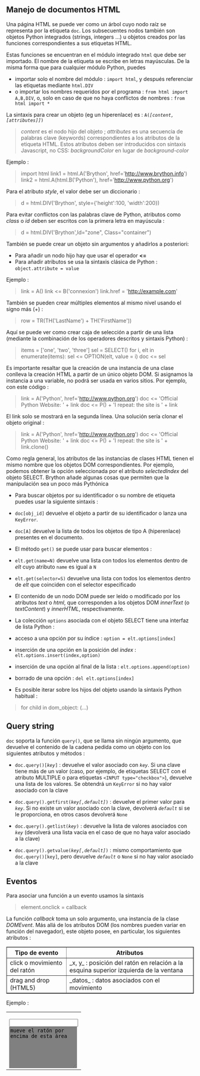 Manejo de documentos HTML
-------------------------

Una p&aacute;gina HTML se puede ver como un &aacute;rbol cuyo nodo ra&iacute;z se representa por la etiqueta `doc`. Los subsecuentes nodos tambi&eacute;n son objetos Python integrados (strings, integers ...) u objetos creados por las funciones correspondientes a sus etiquetas HTML.

Estas funciones se encuentran en el m&oacute;dulo integrado `html` que debe ser importado. El nombre de la etiqueta se escribe en letras may&uacute;sculas. De la misma forma que para cualquier m&oacute;dulo Python, puedes  

- importar solo el nombre del m&oacute;dulo : `import html`, y despu&eacute;s referenciar las etiquetas mediante `html.DIV`
- o importar los nombres requeridos por el programa : `from html import A,B,DIV`, o, solo en caso de que no haya conflictos de nombres : `from html import *`

La sintaxis para crear un objeto (eg un hiperenlace) es :
<code>A(<i>[content,[attributes]]</i>)</code>

> _content_ es el nodo hijo del objeto ; _attributes_ es una secuencia de palabras clave (keywords) correspondientes a los atributos de la etiqueta HTML. Estos atributos deben ser introducidos con sintaxis Javascript, no CSS: _backgroundColor_ en lugar de _background-color_

Ejemplo :

>    import html
>    link1 = html.A('Brython', href='http://www.brython.info')
>    link2 = html.A(html.B('Python'), href='http://www.python.org')

Para el atributo _style_, el valor debe ser un diccionario :

>    d = html.DIV('Brython', style={'height':100, 'width':200})

Para evitar conflictos con las palabras clave de Python, atributos como _class_ o _id_ deben ser escritos con la primera letra en may&uacute;scula :

>    d = html.DIV('Brython',Id="zone", Class="container")

Tambi&eacute;n se puede crear un objeto sin argumentos y a&ntilde;adirlos a posteriori:

- Para a&ntilde;adir un nodo hijo hay que usar el operador __<=__
- Para a&ntilde;adir atributos se usa la sintaxis cl&aacute;sica de Python : `object.attribute = value`

Ejemplo :

>    link = A()
>    link <= B('connexion')
>    link.href = 'http://example.com'

Tambi&eacute;n se pueden crear m&uacute;ltiples elementos al mismo nivel usando el signo m&aacute;s (+) :

>    row = TR(TH('LastName') + TH('FirstName'))

Aqu&iacute; se puede ver como crear caja de selecci&oacute;n a partir de una lista (mediante la combinaci&oacute;n de los operadores descritos y sintaxis Python) :

>    items = ['one', 'two', 'three']
>    sel = SELECT()
>    for i, elt in enumerate(items):
>        sel <= OPTION(elt, value = i)
>    doc <= sel

Es importante resaltar que la creaci&oacute;n de una instancia de una clase conlleva la creaci&oacute;n HTML a partir de un &uacute;nico objeto DOM. Si asignamos la instancia a una variable, no podr&aacute; ser usada en varios sitios. Por ejemplo, con este c&oacute;digo :

>    link = A('Python', href='http://www.python.org')
>    doc <= 'Official Python Website: ' + link
>    doc <= P() + 'I repeat: the site is ' + link

El link solo se mostrar&aacute; en la segunda l&iacute;nea. Una soluci&oacute;n ser&iacute;a clonar el objeto original :

>    link = A('Python', href='http://www.python.org')
>    doc <= 'Official Python Website: ' + link
>    doc <= P() + 'I repeat: the site is ' + link.clone()

Como regla general, los atributos de las instancias de clases HTML tienen el mismo nombre que los objetos DOM correspondientes. Por ejemplo, podemos obtener la opci&oacute;n seleccionada por el atributo _selectedIndex_ del objeto SELECT. Brython a&ntilde;ade algunas cosas que permiten que la manipulaci&oacute;n sea un poco m&aacute;s Pyth&oacute;nica

- Para buscar objetos por su identificador o su nombre de etiqueta puedes usar la siguiente sintaxis :

 - `doc[obj_id]`  devuelve el objeto a partir de su identificador o lanza una `KeyError`.
 - `doc[A]`  devuelve la lista de todos los objetos de tipo A (hiperenlace) presentes en el documento.

 - El m&eacute;todo `get()` se puede usar para buscar elementos :

  - `elt.get(name=N)` devuelve una lista con todos los elementos dentro de _elt_ cuyo atributo `name` es igual a `N`
  - `elt.get(selector=S)` devuelve una lista con todos los elementos dentro de _elt_ que coinciden con el selector especificado

- El contenido de un nodo DOM puede ser le&iacute;do o modificado por los atributos _text_ o _html_, que corresponden a los objetos DOM _innerText_ (o _textContent_) y _innerHTML_, respectivamente.

- La colecci&oacute;n `options` asociada con el objeto SELECT tiene una interfaz de lista Python :

 - acceso a una opci&oacute;n por su &iacute;ndice : `option = elt.options[index]`
 - inserci&oacute;n de una opci&oacute;n en la posici&oacute;n del _index_ : `elt.options.insert(index,option)`
 - inserci&oacute;n de una opci&oacute;n al final de la lista : `elt.options.append(option)`
 - borrado de una opci&oacute;n : `del elt.options[index]`

- Es posible iterar sobre los hijos del objeto usando la sintaxis Python habitual :

>    for child in dom_object:
>        (...)

## Query string

`doc` soporta la funci&oacute;n `query()`, que se llama sin ning&uacute;n argumento, que devuelve el contenido de la cadena pedida como un objeto con los siguientes atributos y m&eacute;todos :

- <code>doc.query()[<i>key</i>]</code> : devuelve el valor asociado con _`key`_. Si una clave tiene m&aacute;s de un valor (caso, por ejemplo, de etiquetas SELECT con el atributo MULTIPLE o para etiquetas `<INPUT type="checkbox">`), devuelve una lista de los valores. Se obtendr&aacute; un `KeyError` si no hay valor asociado con la clave

- <code>doc.query().getfirst(<i>key[,default]</i>)</code> : devuelve el primer valor para _`key`_. Si no existe un valor asociado con la clave, devolver&aacute; _`default`_ si se le proporciona, en otros casos devolver&aacute; `None`

- <code>doc.query().getlist(<i>key</i>)</code> : devuelve la lista de valores asociados con _`key`_ (devolver&aacute; una lista vacia en el caso de que no haya valor asociado a la clave)

- <code>doc.query().getvalue(<i>key[,default]</i>)</code> : mismo comportamiento que `doc.query()[key]`, pero devuelve _`default`_ o `None` si no hay valor asociado a la clave


Eventos
-------

Para asociar una funci&oacute;n a un evento usamos la sintaxis 

>    element.onclick = callback

La funci&oacute;n _callback_ toma un solo argumento, una instancia de la clase _DOMEvent_. M&aacute;s all&aacute; de los atributos DOM (los nombres pueden variar en funci&oacute;n del navegador), este objeto posee, en particular, los siguientes atributos :
<p><table border=1>
<tr><th>Tipo de evento</th><th>Atributos</th></tr>
<tr><td>click o movimiento del rat&oacute;n</td><td>_x, y_ : posici&oacute;n del rat&oacute;n en relaci&oacute;n a la esquina superior izquierda de la ventana</td></tr>
<tr><td>drag and drop (HTML5)</td><td>_datos_ : datos asociados con el movimiento</td></tr>
</table>
<p>Ejemplo :
<table>
<tr>
<td>
    <script type='text/python'>
    def mouse_move(ev):
        doc["trace"].value = '%s %s' %(ev.x,ev.y)
    
    doc["zone"].onmousemove = mouse_move
    </script>
    
</td>
<td>
<script type='text/python'>
def mouse_move(ev):
    doc["trace"].value = '%s %s' %(ev.x,ev.y)

doc["zone"].onmousemove = mouse_move
</script>

<input id="trace" value="">
<br><textarea id="zone" rows=7 columns=30 style="background-color:gray">
mueve el rat&oacute;n por encima de esta &aacute;rea</textarea>
</pre>
</td>
</tr>
</table>
